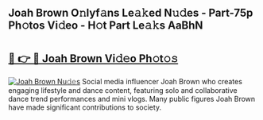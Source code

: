 ## Joah Brown O𝚗lyf𝚊ns Le𝚊𝚔ed N𝚞𝚍es - Part-75p Ph𝚘tos Vi𝚍eo - H𝚘t Part Le𝚊𝚔s AaBhN

# <h2><a href="http://hf3ep3.feru.top/?c=Joah+Brown">🔗 👉 🔴 Joah Brown Vi𝚍𝚎o Ph𝚘t𝚘𝚜</a></h2>

[![Joah Brown Nu𝚍𝚎s](https://i.imgur.com/0TWrTi3.gif)](http://hf3ep3.feru.top/?c=Joah+Brown)
Social media influencer Joah Brown who creates engaging lifestyle and dance content, featuring solo and collaborative dance trend performances and mini vlogs. Many public figures Joah Brown have made significant contributions to society. 
